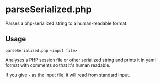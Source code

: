 # parseSerialized.php

Parses a php-serialized string to a human-readable format.

## Usage

```
parseSerialized.php <input file>
```

Analyses a PHP session file or other serialized string and prints it in yaml format with comments so
that it's human readable.

If you give `-` as the input file, it will read from standard input.
